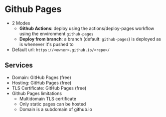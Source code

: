 # Github Pages

- 2 Modes
  - **Github Actions**: deploy using the actions/deploy-pages workflow using the environment `github-pages`
  - **Deploy from branch**: a branch (default: `github-pages`) is deployed as is whenever it's pushed to
- Default url: `https://<owner>.github.io/<repo>/`

## Services

- Domain: GitHub Pages (free)
- Hosting: GitHub Pages (free)
- TLS Certificate: GitHub Pages (free)
- Github Pages limitations
  - Multidomain TLS certificate
  - Only static pages can be hosted
  - Domain is a subdomain of github.io
